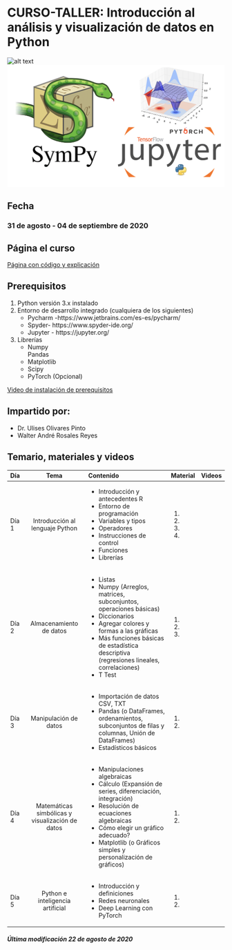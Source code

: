 # CURSO-TALLER: Introducción al análisis y visualización de datos en Python

![alt text](https://github.com/ulises1229/INTRO-R-ENESJ/blob/master/figs/header.png)
![alt text](figs/python.png)

## Fecha
### 31 de agosto - 04 de septiembre de 2020 
## Página el curso
[Página con código y explicación](http://132.247.186.49/)

## Prerequisitos
<ol><li>Python versión 3.x instalado</li><li>Entorno de desarrollo integrado (cualquiera de los siguientes)<ul><li>Pycharm -https://www.jetbrains.com/es-es/pycharm/</li><li>Spyder- https://www.spyder-ide.org/<li>Jupyter - https://jupyter.org/</li></ul></li> <li>Librerías <ul><li>Numpy</li>Pandas<li>Matplotlib</li><li>Scipy</li><li>PyTorch (Opcional)</li></ul></li></ol>

[Video de instalación de prerequisitos](https://www.youtube.com/watch?v=1ETiwXo0lg4&feature=emb_title)

## Impartido por:
<ul>
  <li> Dr. Ulises Olivares Pinto</li>
  <li> Walter André Rosales Reyes</li>
</ul>

## Temario, materiales y videos

| Día        | Tema           | Contenido  |  Material   | Videos | 
| :------------- |:-------------:|:-----| :-----|:-----: |
| Día 1      | Introducción al lenguaje Python| <ul> <li> Introducción y antecedentes R</li> <li> Entorno de programación</li> <li> Variables y tipos</li> <li>Operadores</li> <li>Instrucciones de control</li> <li>Funciones</li> <li>Librerías</li>  </ul>|  <ol><li> []()</li> <li>[]()</li> <li>[]()</li><li>[]()</li></ol> | []()|
| Día 2      |  Almacenamiento de datos | <ul> <li> Listas </li>  <li> Numpy (Arreglos, matrices, subconjuntos, operaciones básicas) </li> <li> Diccionarios </li> <li> Agregar colores y formas a las gráficas </li> <li> Más funciones básicas de estadística descriptiva (regresiones lineales, correlaciones) </li> <li> T Test </li></ul> |  <ol><li>[]()</li> <li>[]()</li><li>[]()</li></ol>| []()|
| Día 3      | Manipulación de datos | <ul> <li> Importación de datos CSV, TXT </li> <li> Pandas (o	DataFrames, ordenamientos, subconjuntos de filas y columnas, Unión de DataFrames)</li> <li>Estadísticos básicos </li></ul>|  <ol><li></li> <li></li></ol>  | |
| Día 4      | Matemáticas simbólicas y visualización de datos| <ul>  <li> Manipulaciones algebraicas</li> <li> Cálculo (Expansión de series, diferenciación, integración) </li> <li> Resolución de ecuaciones algebraicas</li> <li> Cómo elegir un gráfico adecuado? </li> <li> Matplotlib (o	Gráficos simples y personalización de gráficos)</li></ul>| <ol><li></li> <li></li></ol>  | |
| Día 5      | Python e inteligencia artificial | <ul> <li> Introducción y definiciones</li> <li> Redes neuronales</li> <li> Deep Learning con PyTorch</li></ul> |  <ol><li></li> <li></li></ol>   | |

##### Última modificación 22 de agosto de 2020

